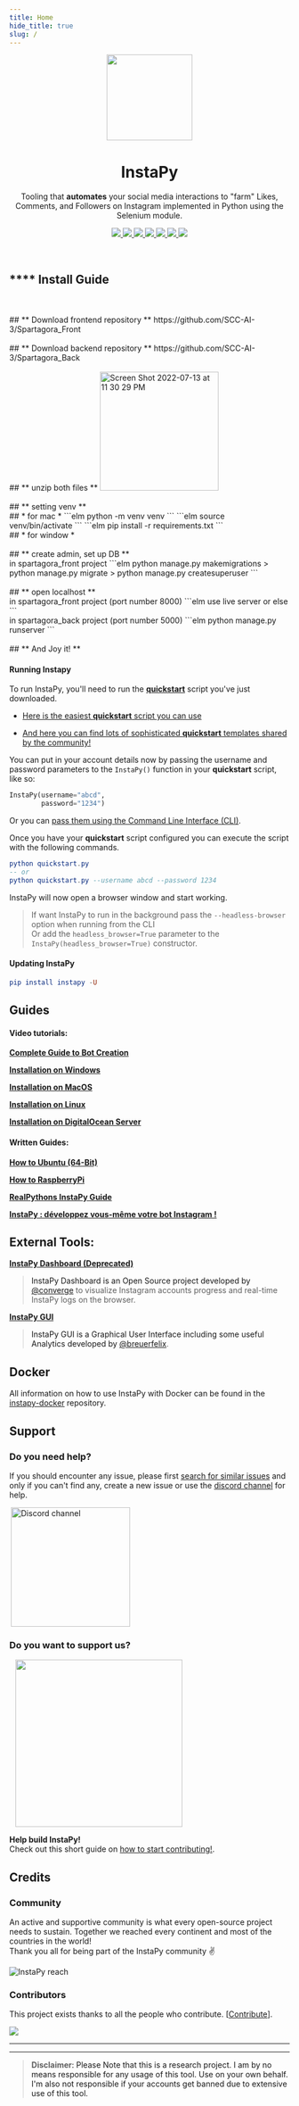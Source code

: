 ```yaml
---
title: Home
hide_title: true
slug: /
---
```


<p align="center">
  <img src="https://i.imgur.com/sJzfZsL.jpg" width="154" />
  <h1 align="center">InstaPy</h1>
  <p align="center">Tooling that <b>automates</b> your social media interactions to "farm" Likes, Comments, and Followers on Instagram implemented in Python using the Selenium module.</p>
  <p align="center">
    <a href="https://github.com/timgrossmann/InstaPy/blob/master/LICENSE">
      <img src="https://img.shields.io/badge/license-GPLv3-blue.svg" />
    </a>
    <a href="https://github.com/SeleniumHQ/selenium">
      <img src="https://img.shields.io/badge/built%20with-Selenium-yellow.svg" />
    </a>
    <a href="https://www.python.org/">
    	<img src="https://img.shields.io/badge/built%20with-Python3-red.svg" />
    </a>
    <a href="https://travis-ci.org/timgrossmann/InstaPy">
      <img src="https://travis-ci.org/timgrossmann/InstaPy.svg?branch=master" />
    </a>
    <a href="https://www.github.com/timgrossmann/InstaPy#backer">
      <img src="https://opencollective.com/instapy/backers/badge.svg" />
    </a>
    <a href="https://www.github.com/timgrossmann/InstaPy#sponsors">
      <img src="https://opencollective.com/instapy/sponsors/badge.svg" />
    </a>  
    <a href="https://discord.gg/FDETsht">
      <img src="https://img.shields.io/discord/510385886869979136.svg" />
    </a>
  </p>
</p>





<br />

## **** Install Guide
<br />
<br />
## ** Download frontend repository **
https://github.com/SCC-AI-3/Spartagora_Front
<br />
<br />
## ** Download backend repository **
https://github.com/SCC-AI-3/Spartagora_Back
<br />
<br />
## ** unzip both files **
<img width="213" alt="Screen Shot 2022-07-13 at 11 30 29 PM" src="https://user-images.githubusercontent.com/104494448/178758959-6a4dfb0f-371c-410f-ab59-95218858fbfd.png">
<br />
<br />
## ** setting venv **
<br />
## * for mac *
```elm
python -m venv venv
```
```elm
source venv/bin/activate
```
```elm
pip install -r requirements.txt
```
<br />
## * for window * 
<br />
<br />
## ** create admin, set up DB **
<br />
in spartagora_front project
```elm
python manage.py makemigrations > python manage.py migrate > python manage.py createsuperuser
```
<br />
<br />
## ** open localhost **
<br />
in spartagora_front project (port number 8000)
```elm
use live server or else 
```
<br />
in spartagora_back project (port number 5000)
```elm
python manage.py runserver
```
<br />
<br />
## ** And Joy it! **







#### Running Instapy

To run InstaPy, you'll need to run the **[quickstart](https://github.com/InstaPy/instapy-quickstart)** script you've just downloaded.

- [Here is the easiest **quickstart** script you can use](https://github.com/InstaPy/instapy-quickstart/blob/master/quickstart.py)  

- [And here you can find lots of sophisticated **quickstart** templates shared by the community!](https://github.com/InstaPy/instapy-quickstart/tree/master/quickstart_templates) 

You can put in your account details now by passing the username and password parameters to the `InstaPy()` function in your **quickstart** script, like so: 
```python
InstaPy(username="abcd", 
        password="1234")
```
Or you can [pass them using the Command Line Interface (CLI)](/additional-information#pass-arguments-by-cli).

Once you have your **quickstart** script configured you can execute the script with the following commands.

```elm
python quickstart.py
-- or
python quickstart.py --username abcd --password 1234
```

InstaPy will now open a browser window and start working.

> If want InstaPy to run in the background pass the `--headless-browser` option when running from the CLI   
Or add the `headless_browser=True` parameter to the `InstaPy(headless_browser=True)` constructor.

#### Updating InstaPy
```elm
pip install instapy -U
```

## Guides

#### Video tutorials:
**[Complete Guide to Bot Creation](https://www.udemy.com/course/the-complete-guide-to-bot-creation/?referralCode=7418EBB47E11E34D86C9)**

**[Installation on Windows](https://www.youtube.com/watch?v=9DkEl2MrFQk&list=PLa4P1NPX9hthXV-wko0xyxFpbhYZFkW7o&index=11&t=40s)**

**[Installation on MacOS](https://www.youtube.com/watch?v=TqQWM63Hhh4&t=11s&list=PLa4P1NPX9hthXV-wko0xyxFpbhYZFkW7o&index=12)**

**[Installation on Linux](https://www.youtube.com/watch?v=sZ-SFy9vKHg&list=PLa4P1NPX9hthXV-wko0xyxFpbhYZFkW7o&index=10&t=28s)**

**[Installation on DigitalOcean Server](https://www.youtube.com/watch?v=my0FM5hra_s&t=14s&list=PLa4P1NPX9hthXV-wko0xyxFpbhYZFkW7o&index=9)**

#### Written Guides:
**[How to Ubuntu (64-Bit)](https://github.com/InstaPy/instapy-docs/blob/master/How_Tos/How_To_DO_Ubuntu_on_Digital_Ocean.md) &nbsp;&nbsp;&nbsp;&nbsp;&nbsp;&nbsp;**

**[How to RaspberryPi](https://github.com/InstaPy/instapy-docs/blob/master/How_Tos/How_to_Raspberry.md) &nbsp;&nbsp;&nbsp;&nbsp;&nbsp;&nbsp;**

**[RealPythons InstaPy Guide](https://realpython.com/instagram-bot-python-instapy/) &nbsp;&nbsp;&nbsp;&nbsp;&nbsp;&nbsp;**

**[InstaPy : développez vous-même votre bot Instagram !](https://www.yubigeek.com/instapy-bot-instagram/) &nbsp;&nbsp;&nbsp;&nbsp;&nbsp;&nbsp;**

## External Tools:

**[InstaPy Dashboard (Deprecated) ](https://github.com/converge/instapy-dashboard)**<a name="dashboard" />
> InstaPy Dashboard is an Open Source project developed by [@converge](https://github.com/converge/) to visualize Instagram accounts progress and real-time InstaPy logs on the browser.

**[InstaPy GUI](https://github.com/breuerfelix/instapy-gui)**<a name="gui" />
> InstaPy GUI is a Graphical User Interface including some useful Analytics developed by [@breuerfelix](https://github.com/breuerfelix).


## Docker
All information on how to use InstaPy with Docker can be found in the [instapy-docker](https://github.com/InstaPy/instapy-docker) repository.

## Support

### Do you need help?
If you should encounter any issue, please first [search for similar issues](https://github.com/timgrossmann/InstaPy/issues) and only if you can't find any, create a new issue or use the [discord channel](https://discord.gg/FDETsht) for help.

<a href="https://discord.gg/FDETsht">
  <img hspace="3" alt="Discord channel" src="https://camo.githubusercontent.com/e4a739df27356a78e9cae2e2dda642d118567e7c/68747470733a2f2f737465616d63646e2d612e616b616d616968642e6e65742f737465616d636f6d6d756e6974792f7075626c69632f696d616765732f636c616e732f32373039303534312f386464356339303766326130656563623733646336613437373666633961323538373865626364642e706e67" width="214" />
</a>

### Do you want to support us?

<a href="https://opencollective.com/instapy/donate" target="_blank">
  <img hspace="11" src="https://opencollective.com/instapy/contribute/button@2x.png?color=blue" width="300" />
</a>

<br />

**Help build InstaPy!**      
Check out this short guide on [how to start contributing!](https://github.com/InstaPy/instapy-docs/blob/master/CONTRIBUTORS.md).

## Credits

### Community
An active and supportive community is what every open-source project needs to sustain. Together we reached every continent and most of the countries in the world!   
Thank you all for being part of the InstaPy community ✌️

![InstaPy reach](https://i.imgur.com/XkxHcM7r.png)

### Contributors

This project exists thanks to all the people who contribute. [[Contribute](https://github.com/timgrossmann/InstaPy/wiki/How-to-Contribute)].

<a href="https://github.com/timgrossmann/InstaPy/graphs/contributors"><img src="https://opencollective.com/instapy/contributors.svg?width=890&button=false" /></a>

-------


---

> **Disclaimer**<a name="disclaimer" />: Please Note that this is a research project. I am by no means responsible for any usage of this tool. Use on your own behalf. I'm also not responsible if your accounts get banned due to extensive use of this tool.
